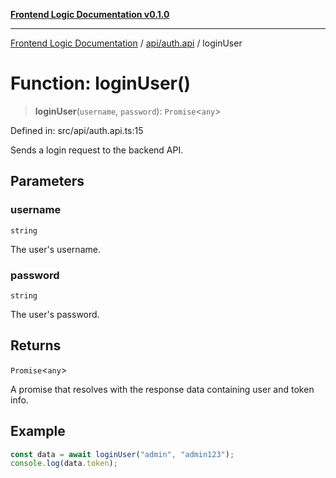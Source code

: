[**Frontend Logic Documentation v0.1.0**](../../../README.md)

***

[Frontend Logic Documentation](../../../modules.md) / [api/auth.api](../README.md) / loginUser

# Function: loginUser()

> **loginUser**(`username`, `password`): `Promise`\<`any`\>

Defined in: src/api/auth.api.ts:15

Sends a login request to the backend API.

## Parameters

### username

`string`

The user's username.

### password

`string`

The user's password.

## Returns

`Promise`\<`any`\>

A promise that resolves with the response data containing user and token info.

## Example

```ts
const data = await loginUser("admin", "admin123");
console.log(data.token);
```
